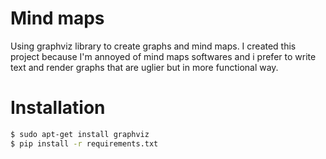 # Mind maps
Using graphviz library to create graphs and mind maps.
I created this project because I'm annoyed of mind maps softwares and i prefer to write text
and render graphs that are uglier but in more functional way. 



# Installation
```bash
$ sudo apt-get install graphviz
$ pip install -r requirements.txt
```
